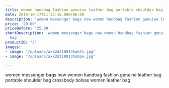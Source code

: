 ```yaml
---
title: women handbag fashion genuine leather bag portable shoulder bag crossbody bolsas
date: 2019-10-17T11:22:16.000+06:00
description: 'women messenger bags new women handbag fashion genuine leather bag '
price: '20.00'
priceBefore: '25.00'
shortDescription: 'women messenger bags new women handbag fashion genuine leather
  bag '
productID: "2"
images:
- image: "/uploads/axk2d210813hab7x.jpg"
- image: "/uploads/axk2d210813habpe.jpg"

---
```

women messenger bags new women handbag fashion genuine leather bag portable shoulder bag crossbody bolsas women leather bag